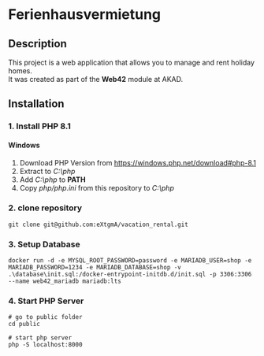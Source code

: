 # Ferienhausvermietung
## Description
This project is a web application that allows you to manage and rent holiday homes.</br>
It was created as part of the __Web42__ module at AKAD.

## Installation
### 1. Install PHP 8.1 
#### Windows
1. Download PHP Version from https://windows.php.net/download#php-8.1
2. Extract to _C:\php_
3. Add _C:\php_ to __PATH__
4. Copy _php/php.ini_ from this repository to _C:\php_

### 2. clone repository
```
git clone git@github.com:eXtgmA/vacation_rental.git
```

### 3. Setup Database
```
docker run -d -e MYSQL_ROOT_PASSWORD=password -e MARIADB_USER=shop -e MARIADB_PASSWORD=1234 -e MARIADB_DATABASE=shop -v .\database\init.sql:/docker-entrypoint-initdb.d/init.sql -p 3306:3306 --name web42_mariadb mariadb:lts
```

### 4. Start PHP Server
```
# go to public folder
cd public

# start php server
php -S localhost:8000
```
